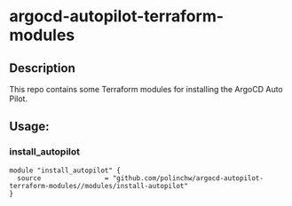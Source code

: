 # argocd-autopilot-terraform-modules

## Description

This repo contains some Terraform modules for installing 
the ArgoCD Auto Pilot.

## Usage:


### install_autopilot


```
module "install_autopilot" {
  source                = "github.com/polinchw/argocd-autopilot-terraform-modules//modules/install-autopilot"
}
```